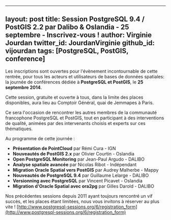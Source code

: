 
---
layout: post
title: Session PostgreSQL 9.4 / PostGIS 2.2 par Dalibo & Oslandia - 25 septembre - Inscrivez-vous ! 
author: Virginie Jourdan
twitter_id: JourdanVirginie
github_id: vijourdan
tags: [PostgreSQL, PostGIS, conference]
---

Les inscriptions sont ouvertes pour l'évènement incontournable de cette rentrée, pour tous les acteurs et utilisateurs de bases de données spatiales:  la journée de conférences dédiée à **PostgreSQL et PostGIS**, le **25 septembre 2014**.

<!--MORE-->

Cette session, gratuite et ouverte à tous, dans la limite des places disponibles, aura lieu au Comptoir Général, quai de Jemmapes à Paris. 

Ce sera l'occasion de rencontrer les autres membres de la communauté francophone PostgreSQL et PostGIS, tout en participant à des interventions de qualité, animées par des intervenants choisis et experts sur ces thématiques.

Au programme de cette journée :

  * **Présentation de PointCloud** par Rémi Cura - IGN
  * **Nouveautés de PostGIS 2.x** par Olivier Courtin - Oslandia
  * **Open PostgreSQL Monitoring** par Jean-Paul Argudo - DALIBO
  * **Analyse spatiale avancée** par Nicolas Ribot - Indépendant
  * **Migration Oracle Spatial vers PostGIS** par Audrey Malherbe - Mappy
  * **Nouveautés de PostgreSQL 9.4** par Guillaume Lelarge - DALIBO
  * **Versionning avec PostgreSQL** par Vincent Picavet - Oslandia
  * **Migration d'Oracle Spatial avec ora2pg** par Gilles Darold - DALIBO

Nos précédentes sessions depuis 2011 ayant toujours rencontré un vif succès, et les places étant limitées, nous vous invitons à réserver au plus vite !
[http://www.postgresql-sessions.org/6/registration_form](http://www.postgresql-sessions.org/6/registration_form)

